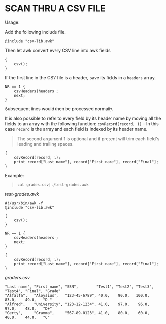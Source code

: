 # SCAN THRU A CSV FILE

Usage:

Add the following include file.

```
@include "csv-lib.awk"
```

Then let awk convert every CSV line into awk fields.

```
{
	csv();
}
```	

If the first line in the CSV file is a header, save its fields in a `headers`
array. 


```
NR == 1 {
	csvHeaders(headers);
	next;
}
```				

Subsequent lines would then be processed normally.

It is also possible to refer to every field by its header name by moving all
the fields to an array with the following function: `csvRecord(record, 1)` - In
this case `record` is the array and each field is indexed by its header name.

> The second argument 1 is optional and if present will trim each field's
leading and trailing spaces.



```
{
	csvRecord(record, 1);
	print record["Last name"], record["First name"], record["Final"];
}
```	

Example:

> `cat grades.csv|./test-grades.awk`


*test-grades.awk*

```
#!/usr/bin/awk -f
@include "csv-lib.awk"

{
	csv();
}

NR == 1 {
	csvHeaders(headers);
	next;
}

{
	csvRecord(record, 1);
	print record["Last name"], record["First name"], record["Final"];
}
```

*graders.csv*

```
"Last name", "First name", "SSN",        "Test1", "Test2", "Test3", "Test4", "Final", "Grade"
"Alfalfa",   "Aloysius",   "123-45-6789", 40.0,    90.0,   100.0,    83.0,    49.0,   "D-"
"Alfred",    "University", "123-12-1234", 41.0,    97.0,    96.0,    97.0,    48.0,   "D+"
"Gerty",     "Gramma",     "567-89-0123", 41.0,    80.0,    60.0,    40.0,    44.0,   "C"
```
